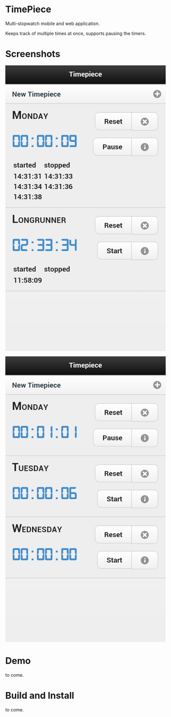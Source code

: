 TimePiece
=========

Multi-stopwatch mobile and web application.

Keeps track of multiple times at once, supports pausing the timers.

Screenshots
===========

![screenshot1](doc/screenshot_1.png)

![screenshot2](doc/screenshot_2.png)


Demo
====

to come.

Build and Install
=================

to come.
